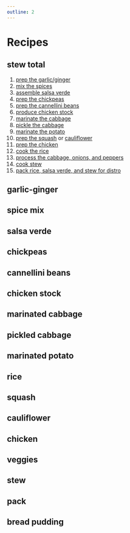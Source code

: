 ```yaml
---
outline: 2
---
```

# Recipes
## stew total
<!--@include: ./total/ratios.md-->
1. [prep the garlic/ginger](#garlic-ginger)
1. [mix the spices](#spice-mix)
1. [assemble salsa verde](#salsa-verde)
1. [prep the chickpeas](#chickpeas)
1. [prep the cannellini beans](#cannellini-beans)
1. [produce chicken stock](#chicken-stock)
1. [marinate the cabbage](#marinated-cabbage)
1. [pickle the cabbage](#pickled-cabbage)
1. [marinate the potato](#marinated-potato)
1. [prep the squash](#squash) or [cauliflower](#cauliflower)
1. [prep the chicken](#chicken)
1. [cook the rice](#rice)
1. [process the cabbage, onions, and peppers](#veggies)
1. [cook stew](#stew)
1. [pack rice, salsa verde, and stew for distro](#pack)
## garlic-ginger
<!--@include: ./garlic-ginger/ratios.md-->
<!--@include: ./garlic-ginger/method.md-->
## spice mix
<!--@include: ./spice-mix/ratios.md-->
<!--@include: ./spice-mix/method.md-->
## salsa verde
<!--@include: ./salsa-verde/ratios.md-->
<!--@include: ./salsa-verde/method.md-->
## chickpeas
<!--@include: ./chickpeas/ratios.md-->
<!--@include: ./chickpeas/method.md-->
## cannellini beans
<!--@include: ./cannellini-beans/ratios.md-->
<!--@include: ./cannellini-beans/method.md-->
## chicken stock
<!--@include: ./chicken-stock/ratios.md-->
<!--@include: ./chicken-stock/method.md-->
## marinated cabbage
<!--@include: ./marinated-cabbage/ratios.md-->
<!--@include: ./marinated-cabbage/method.md-->
## pickled cabbage
<!--@include: ./pickled-cabbage/ratios.md-->
<!--@include: ./pickled-cabbage/method.md-->
## marinated potato
<!--@include: ./marinated-potato/ratios.md-->
<!--@include: ./marinated-potato/method.md-->
## rice
<!--@include: ./rice/ratios.md-->
<!--@include: ./rice/method.md-->
## squash
<!--@include: ./squash/ratios.md-->
<!--@include: ./squash/method.md-->
## cauliflower
<!--@include: ./cauliflower/ratios.md-->
<!--@include: ./cauliflower/method.md-->
## chicken
<!--@include: ./chicken/ratios.md-->
<!--@include: ./chicken/method.md-->
## veggies
<!--@include: ./veggies/ratios.md-->
<!--@include: ./veggies/method.md-->
## stew
<!--@include: ./stew/method.md-->
## pack
<!--@include: ./pack.md-->
## bread pudding
<!--@include: ./bread-pudding/ratios.md-->
<!--@include: ./bread-pudding/method.md-->
